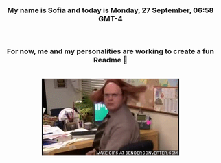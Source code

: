 


<div align="center">
<h3 >My name is Sofia and today is Monday, 27 September, 06:58 GMT-4</h3><br>
<h3 >For now, me and my personalities are working to create a fun Readme 👋
</h3><br>
<img src='img/dwight.gif' alt='working...'/>
</div>
